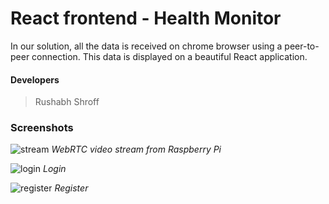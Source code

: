 # React frontend - Health Monitor

In our solution, all the data is received on chrome browser using a peer-to-peer connection. This data is displayed
on a beautiful React application.

#### Developers

> Rushabh Shroff

### Screenshots

![stream](/docs/images/web-stream.jpeg)
_WebRTC video stream from Raspberry Pi_

![login](/docs/images/login.jpeg)
_Login_

![register](/docs/images/register.jpeg)
_Register_
